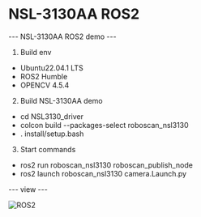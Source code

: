 # NSL-3130AA ROS2
--- NSL-3130AA ROS2 demo ---

1. Build env
 - Ubuntu22.04.1 LTS
 - ROS2 Humble
 - OPENCV 4.5.4
 
 
2. Build NSL-3130AA demo
 - cd NSL3130_driver
 - colcon build --packages-select roboscan_nsl3130
 - . install/setup.bash
 
 
3. Start commands
 - ros2 run roboscan_nsl3130 roboscan_publish_node
 - ros2 launch roboscan_nsl3130 camera.Launch.py
 
 --- view ---
 
 ![ROS2](https://user-images.githubusercontent.com/106071093/215962627-2f14e35d-c8e9-4d01-a675-e5ee0ee13fb4.png)

 
 
 
 
 
